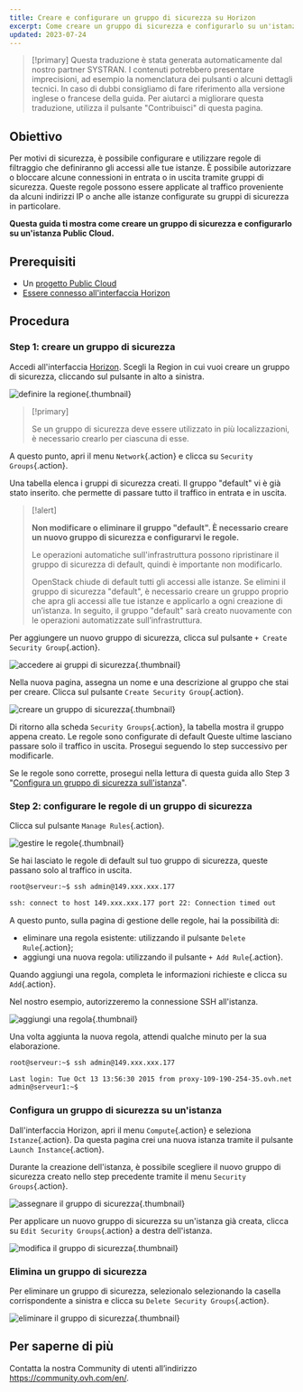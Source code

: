 ```yaml
---
title: Creare e configurare un gruppo di sicurezza su Horizon
excerpt: Come creare un gruppo di sicurezza e configurarlo su un'istanza Public Cloud
updated: 2023-07-24
---
```


> [!primary]
> Questa traduzione è stata generata automaticamente dal nostro partner SYSTRAN. I contenuti potrebbero presentare imprecisioni, ad esempio la nomenclatura dei pulsanti o alcuni dettagli tecnici. In caso di dubbi consigliamo di fare riferimento alla versione inglese o francese della guida. Per aiutarci a migliorare questa traduzione, utilizza il pulsante "Contribuisci" di questa pagina.
>

## Obiettivo

Per motivi di sicurezza, è possibile configurare e utilizzare regole di filtraggio che definiranno gli accessi alle tue istanze. È possibile autorizzare o bloccare alcune connessioni in entrata o in uscita tramite gruppi di sicurezza. Queste regole possono essere applicate al traffico proveniente da alcuni indirizzi IP o anche alle istanze configurate su gruppi di sicurezza in particolare.

**Questa guida ti mostra come creare un gruppo di sicurezza e configurarlo su un'istanza Public Cloud.**

## Prerequisiti

- Un [progetto Public Cloud](https://www.ovhcloud.com/it/public-cloud/)
- [Essere connesso all'interfaccia Horizon](/pages/public_cloud/compute/create_and_delete_a_user)

## Procedura

### Step 1: creare un gruppo di sicurezza

Accedi all'interfaccia [Horizon](/pages/public_cloud/compute/create_and_delete_a_user). Scegli la Region in cui vuoi creare un gruppo di sicurezza, cliccando sul pulsante in alto a sinistra.

![definire la regione](images/security-group0.png){.thumbnail}

> [!primary]
>
> Se un gruppo di sicurezza deve essere utilizzato in più localizzazioni, è necessario crearlo per ciascuna di esse.
>

A questo punto, apri il menu `Network`{.action} e clicca su `Security Groups`{.action}.

Una tabella elenca i gruppi di sicurezza creati. Il gruppo "default" vi è già stato inserito. che permette di passare tutto il traffico in entrata e in uscita.

> [!alert]
>
> **Non modificare o eliminare il gruppo "default". È necessario creare un nuovo gruppo di sicurezza e configurarvi le regole.**
>
> Le operazioni automatiche sull'infrastruttura possono ripristinare il gruppo di sicurezza di default, quindi è importante non modificarlo.
>
> OpenStack chiude di default tutti gli accessi alle istanze. Se elimini il gruppo di sicurezza "default", è necessario creare un gruppo proprio che apra gli accessi alle tue istanze e applicarlo a ogni creazione di un’istanza. In seguito, il gruppo "default" sarà creato nuovamente con le operazioni automatizzate sull’infrastruttura.
>

Per aggiungere un nuovo gruppo di sicurezza, clicca sul pulsante `+ Create Security Group`{.action}.

![accedere ai gruppi di sicurezza](images/security-group1.png){.thumbnail}

Nella nuova pagina, assegna un nome e una descrizione al gruppo che stai per creare. Clicca sul pulsante `Create Security Group`{.action}.

![creare un gruppo di sicurezza](images/security-group2.png){.thumbnail}

Di ritorno alla scheda `Security Groups`{.action}, la tabella mostra il gruppo appena creato. Le regole sono configurate di default Queste ultime lasciano passare solo il traffico in uscita. Prosegui seguendo lo step successivo per modificarle.

Se le regole sono corrette, prosegui nella lettura di questa guida allo Step 3 "[Configura un gruppo di sicurezza sull'istanza](#instance-security-group)".

### Step 2: configurare le regole di un gruppo di sicurezza

Clicca sul pulsante `Manage Rules`{.action}.

![gestire le regole](images/security-group3.png){.thumbnail}

Se hai lasciato le regole di default sul tuo gruppo di sicurezza, queste passano solo al traffico in uscita.

```bash
root@serveur:~$ ssh admin@149.xxx.xxx.177

ssh: connect to host 149.xxx.xxx.177 port 22: Connection timed out
```

A questo punto, sulla pagina di gestione delle regole, hai la possibilità di:

- eliminare una regola esistente: utilizzando il pulsante `Delete Rule`{.action};
- aggiungi una nuova regola: utilizzando il pulsante `+ Add Rule`{.action}.

Quando aggiungi una regola, completa le informazioni richieste e clicca su `Add`{.action}.

Nel nostro esempio, autorizzeremo la connessione SSH all'istanza.

![aggiungi una regola](images/security-group4.png){.thumbnail}

Una volta aggiunta la nuova regola, attendi qualche minuto per la sua elaborazione.

```bash
root@serveur:~$ ssh admin@149.xxx.xxx.177

Last login: Tue Oct 13 13:56:30 2015 from proxy-109-190-254-35.ovh.net
admin@serveur1:~$
```

### Configura un gruppo di sicurezza su un'istanza <a name="instance-security-group"></a>

Dall'interfaccia Horizon, apri il menu `Compute`{.action} e seleziona `Istanze`{.action}. Da questa pagina crei una nuova istanza tramite il pulsante `Launch Instance`{.action}.

Durante la creazione dell'istanza, è possibile scegliere il nuovo gruppo di sicurezza creato nello step precedente tramite il menu `Security Groups`{.action}.

![assegnare il gruppo di sicurezza](images/security-group5.png){.thumbnail}

Per applicare un nuovo gruppo di sicurezza su un'istanza già creata, clicca su `Edit Security Groups`{.action} a destra dell'istanza.

![modifica il gruppo di sicurezza](images/security-group6.png){.thumbnail}

### Elimina un gruppo di sicurezza

Per eliminare un gruppo di sicurezza, selezionalo selezionando la casella corrispondente a sinistra e clicca su `Delete Security Groups`{.action}.

![eliminare il gruppo di sicurezza](images/security-group7.png){.thumbnail}

## Per saperne di più

Contatta la nostra Community di utenti all’indirizzo <https://community.ovh.com/en/>.
